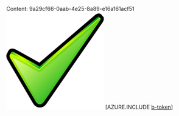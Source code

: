 Content: 9a29cf66-0aab-4e25-8a89-e16a161acf51![image](d65725ac-8721-4961-b52f-217bec7fe504.png)
[AZURE.INCLUDE [b-token](5dab9c71-0cab-45ef-a93a-f3af0a680771.md)]
